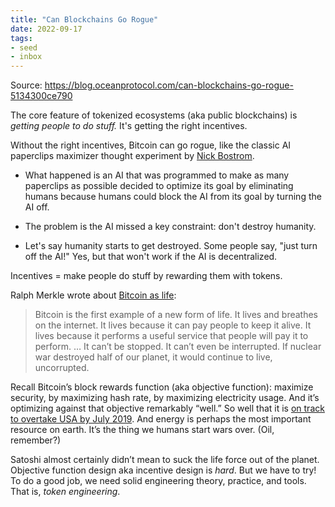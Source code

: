 ```yaml
---
title: "Can Blockchains Go Rogue"
date: 2022-09-17
tags:
- seed
- inbox
---
```


Source: https://blog.oceanprotocol.com/can-blockchains-go-rogue-5134300ce790

The core feature of tokenized ecosystems (aka public blockchains) is *getting people to do stuff.* It's getting the right incentives. 

Without the right incentives, Bitcoin can go rogue, like the classic AI paperclips maximizer thought experiment by [Nick Bostrom](https://en.wikipedia.org/wiki/Nick_Bostrom). 

- What happened is an AI that was programmed to make as many paperclips as possible decided to optimize its goal by eliminating humans because humans could block the AI from its goal by turning the AI off. 

- The problem is the AI missed a key constraint: don't destroy humanity. 

- Let's say humanity starts to get destroyed. Some people say, "just turn off the AI!" Yes, but that won't work if the AI is decentralized. 

Incentives = make people do stuff by rewarding them with tokens. 

Ralph Merkle wrote about [Bitcoin as life](http://merkle.com/papers/DAOdemocracyDraft.pdf):

> Bitcoin is the first example of a new form of life. It lives and breathes on the internet. It lives because it can pay people to keep it alive. It lives because it performs a useful service that people will pay it to perform. … It can’t be stopped. It can’t even be interrupted. If nuclear war destroyed half of our planet, it would continue to live, uncorrupted.

Recall Bitcoin’s block rewards function (aka objective function): maximize security, by maximizing hash rate, by maximizing electricity usage. And it’s optimizing against that objective remarkably “well.” So well that it is [on track to overtake USA by July 2019](https://www.wired.com/story/bitcoin-mining-guzzles-energyand-its-carbon-footprint-just-keeps-growing/). And energy is perhaps the most important resource on earth. It’s the thing we humans start wars over. (Oil, remember?)

Satoshi almost certainly didn’t mean to suck the life force out of the planet. Objective function design aka incentive design is _hard_. But we have to try! To do a good job, we need solid engineering theory, practice, and tools. That is, _token engineering_.








